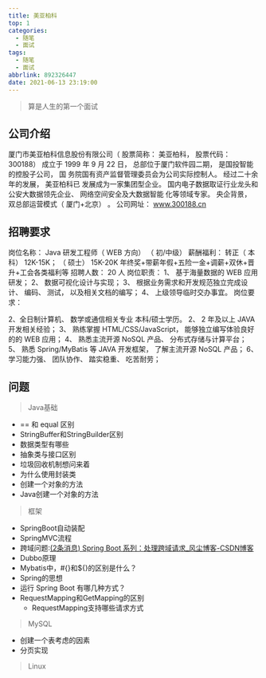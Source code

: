 ```yaml
---
title: 美亚柏科
top: 1
categories:
  - 随笔
  - 面试
tags:
  - 随笔
  - 面试
abbrlink: 892326447
date: 2021-06-13 23:19:00
---
```


>   算是人生的第一个面试

<!--more-->

## 公司介绍

厦门市美亚柏科信息股份有限公司（ 股票简称： 美亚柏科， 股票代码： 300188）
成立于 1999 年 9 月 22 日， 总部位于厦门软件园二期， 是国投智能的控股子公司， 国
务院国有资产监督管理委员会为公司实际控制人。 经过二十余年的发展， 美亚柏科已
发展成为一家集团型企业。
国内电子数据取证行业龙头和公安大数据领先企业、 网络空间安全及大数据智能
化等领域专家。
央企背景， 双总部运营模式（ 厦门+北京） 。 公司网址： www.300188.cn

## 招聘要求

 岗位名称： Java 研发工程师（ WEB 方向） （ 初/中级）
薪酬福利： 转正（ 本科） 12K-15K； （ 硕士） 15K-20K
年终奖+带薪年假+五险一金+调薪+双休+晋升+工会各类福利等
招聘人数： 20 人
岗位职责：
1、 基于海量数据的 WEB 应用研发；
2、 数据可视化设计与实现；
3、 根据业务需求和开发规范独立完成设计、 编码、 测试， 以及相关文档的编写；
4、 上级领导临时交办事宜。
岗位要求：

2、全日制计算机、 数学或通信相关专业 本科/硕士学历。
2、 2 年及以上 JAVA 开发相关经验；
3、 熟练掌握 HTML/CSS/JavaScript， 能够独立编写体验良好的的 WEB 应用；
4、 熟悉主流开源 NoSQL 产品、 分布式存储与计算平台；
5、 熟悉 Spring/MyBatis 等 JAVA 开发框架， 了解主流开源 NoSQL 产品；
6、 学习能力强、 团队协作、 踏实稳重、 吃苦耐劳；  

## 问题

>   Java基础

-   == 和 equal 区别
-   StringBuffer和StringBuilder区别
-   数据类型有哪些
-   抽象类与接口区别
-   垃圾回收机制想问来着
-   为什么使用封装类
-   创建一个对象的方法
-   Java创建一个对象的方法

>   框架

-   SpringBoot自动装配
-   SpringMVC流程
-   跨域问题:[(2条消息) Spring Boot 系列：处理跨域请求_风尘博客-CSDN博客](https://blog.csdn.net/weixin_42036952/article/details/88564647?utm_medium=distribute.pc_relevant.none-task-blog-2~default~BlogCommendFromMachineLearnPai2~default-3.control&depth_1-utm_source=distribute.pc_relevant.none-task-blog-2~default~BlogCommendFromMachineLearnPai2~default-3.control)
-   Dubbo原理
-   Mybatis中，\#{}和${}的区别是什么？  
-   Spring的思想
-   运行 Spring Boot 有哪几种方式？  
-   RequestMapping和GetMapping的区别
    -   RequestMapping支持哪些请求方式

>   MySQL

-   创建一个表考虑的因素
-   分页实现

>   Linux